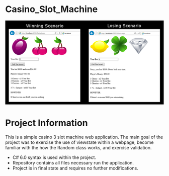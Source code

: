 [//]: # (Image Reference)
[screenshot]: ./misc/ScreenshotCasino.png

# Casino_Slot_Machine
![Scenarios][screenshot]<br/>

# Project Information
This is a simple casino 3 slot machine web application. The main goal of the project was to exercise the use of viewstate within a webpage, become familiar with the how the Random class works, and exercise validation. 

* C# 6.0 syntax is used within the project.
* Repository contains all files necessary run the application.
* Project is in final state and requires no further modifications.


